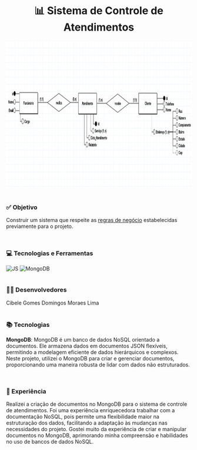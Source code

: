 <h1 align="center">📊 Sistema de Controle de Atendimentos</h1>
<div align="center">
  <img src="assets/preview.png" height="400" width="1000"><br>
</div>
<div style="display: inline_block" ><br>
    <h3>✅ Objetivo</h3>
    <p>Construir um sistema que respeite as <a href="https://github.com/filipe-rds/Projeto2_BD2/blob/main/assets/Roteiro%20para%20Miniprojeto%20de%20BD%20baseado%20em%20Documentos.pdf">regras de negócio</a> estabelecidas previamente para o projeto.</p>
</div>

<div style="display: inline_block" ><br>
    <h3>💻 Tecnologias e Ferramentas </h3>
    <img alt="JS" src="https://img.shields.io/badge/Javascript-000000?style=for-the-badge&logo=javascript&logoColor=white">
    <img alt="MongoDB" src="https://img.shields.io/badge/MongoDB-000000?style=for-the-badge&logo=mongodb&logoColor=white">
</div>

<div style="display: inline_block" ><br>
  <h3>👨‍💻 Desenvolvedores</h3>
  Cibele Gomes Domingos Moraes Lima
</div>

<div style="display: inline_block" ><br>
    <h3>📚 Tecnologias</h3>
    <p><strong>MongoDB</strong>: MongoDB é um banco de dados NoSQL orientado a documentos. Ele armazena dados em documentos JSON flexíveis, permitindo a modelagem eficiente de dados hierárquicos e complexos. Neste projeto, utilizei o MongoDB para criar e gerenciar documentos, proporcionando uma maneira robusta de lidar com dados não estruturados.</p>
</div>

<div style="display: inline_block" ><br>
    <h3>🎯 Experiência</h3>
    <p>Realizei a criação de documentos no MongoDB para o sistema de controle de atendimentos. Foi uma experiência enriquecedora trabalhar com a documentação NoSQL, pois permite uma flexibilidade maior na estruturação dos dados, facilitando a adaptação às mudanças nas necessidades do projeto. Gostei muito da experiência de criar e manipular documentos no MongoDB, aprimorando minha compreensão e habilidades no uso de bancos de dados NoSQL.</p>
</div>
